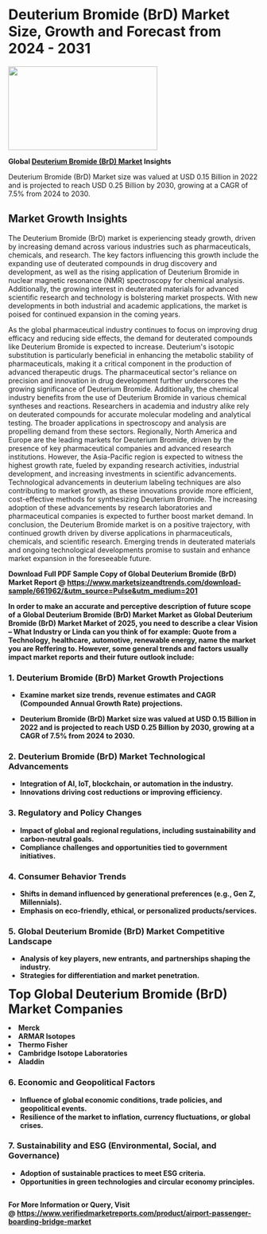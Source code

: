 <H1>Deuterium Bromide (BrD) Market Size, Growth and Forecast from 2024 - 2031</H1><img class="aligncenter size-medium wp-image-584254" src="https://thirdeyenews.in/wp-content/uploads/2024/09/Global-Market-Research-300x168.jpeg" alt="" width="300" height="168" /><p><strong>Global&nbsp;<a href="https://www.marketsizeandtrends.com/download-sample/661962/&amp;utm_source=Pulse&amp;utm_medium=201">Deuterium Bromide (BrD) Market</a> Insights</strong></p><p>Deuterium Bromide (BrD) Market size was valued at USD 0.15 Billion in 2022 and is projected to reach USD 0.25 Billion by 2030, growing at a CAGR of 7.5% from 2024 to 2030.</p><p><h2>Market Growth Insights</h2> <p>The Deuterium Bromide (BrD) market is experiencing steady growth, driven by increasing demand across various industries such as pharmaceuticals, chemicals, and research. The key factors influencing this growth include the expanding use of deuterated compounds in drug discovery and development, as well as the rising application of Deuterium Bromide in nuclear magnetic resonance (NMR) spectroscopy for chemical analysis. Additionally, the growing interest in deuterated materials for advanced scientific research and technology is bolstering market prospects. With new developments in both industrial and academic applications, the market is poised for continued expansion in the coming years.</p> <p><strong></strong></p> <p>As the global pharmaceutical industry continues to focus on improving drug efficacy and reducing side effects, the demand for deuterated compounds like Deuterium Bromide is expected to increase. Deuterium's isotopic substitution is particularly beneficial in enhancing the metabolic stability of pharmaceuticals, making it a critical component in the production of advanced therapeutic drugs. The pharmaceutical sector's reliance on precision and innovation in drug development further underscores the growing significance of Deuterium Bromide. Additionally, the chemical industry benefits from the use of Deuterium Bromide in various chemical syntheses and reactions. Researchers in academia and industry alike rely on deuterated compounds for accurate molecular modeling and analytical testing. The broader applications in spectroscopy and analysis are propelling demand from these sectors. Regionally, North America and Europe are the leading markets for Deuterium Bromide, driven by the presence of key pharmaceutical companies and advanced research institutions. However, the Asia-Pacific region is expected to witness the highest growth rate, fueled by expanding research activities, industrial development, and increasing investments in scientific advancements. Technological advancements in deuterium labeling techniques are also contributing to market growth, as these innovations provide more efficient, cost-effective methods for synthesizing Deuterium Bromide. The increasing adoption of these advancements by research laboratories and pharmaceutical companies is expected to further boost market demand. In conclusion, the Deuterium Bromide market is on a positive trajectory, with continued growth driven by diverse applications in pharmaceuticals, chemicals, and scientific research. Emerging trends in deuterated materials and ongoing technological developments promise to sustain and enhance market expansion in the foreseeable future.</p> <p><strong></p><p><span class=""><strong>Download Full PDF Sample Copy of Global Deuterium Bromide (BrD) Market Report</strong> @ <a href="https://www.marketsizeandtrends.com/download-sample/661962/&amp;utm_source=Pulse&amp;utm_medium=201" target="_blank">https://www.marketsizeandtrends.com/download-sample/661962/&amp;utm_source=Pulse&amp;utm_medium=201</a></span></p><p>In order to make an accurate and perceptive description of future scope of a Global&nbsp;Deuterium Bromide (BrD) Market Market as Global&nbsp;Deuterium Bromide (BrD) Market Market of 2025, you need to describe a clear Vision &ndash; What Industry or Linda can you think of for example: Quote from a Technology, healthcare, automotive, renewable energy, name the market you are Reffering to. However, some general trends and factors usually impact market reports and their future outlook include:</p><h3>1.&nbsp;<strong>Deuterium Bromide (BrD) Market Growth Projections</strong></h3><ul><li>Examine market size trends, revenue estimates and CAGR (Compounded Annual Growth Rate) projections.</li><li><p>Deuterium Bromide (BrD) Market size was valued at USD 0.15 Billion in 2022 and is projected to reach USD 0.25 Billion by 2030, growing at a CAGR of 7.5% from 2024 to 2030.</p></li></ul><h3>2.&nbsp;<strong>Deuterium Bromide (BrD) Market Technological Advancements</strong></h3><ul><li>Integration of AI, IoT, blockchain, or automation in the industry.</li><li>Innovations driving cost reductions or improving efficiency.</li></ul><h3>3.&nbsp;<strong>Regulatory and Policy Changes</strong></h3><ul><li>Impact of global and regional regulations, including sustainability and carbon-neutral goals.</li><li>Compliance challenges and opportunities tied to government initiatives.</li></ul><h3>4.&nbsp;<strong>Consumer Behavior Trends</strong></h3><ul><li>Shifts in demand influenced by generational preferences (e.g., Gen Z, Millennials).</li><li>Emphasis on eco-friendly, ethical, or personalized products/services.</li></ul><h3>5.&nbsp;<strong>Global Deuterium Bromide (BrD) Market Competitive Landscape</strong></h3><ul><li>Analysis of key players, new entrants, and partnerships shaping the industry.</li><li>Strategies for differentiation and market penetration.</li></ul><p data-pm-slice="1 1 []"><span style="color: inherit; font-family: inherit; font-size: 25px;">Top Global Deuterium Bromide (BrD) Market Companies</span></p><div class="" data-test-id=""><p><li>Merck</li><li> ARMAR Isotopes</li><li> Thermo Fisher</li><li> Cambridge Isotope Laboratories</li><li> Aladdin</li></p></div><h3>6.&nbsp;<strong>Economic and Geopolitical Factors</strong></h3><ul><li>Influence of global economic conditions, trade policies, and geopolitical events.</li><li>Resilience of the market to inflation, currency fluctuations, or global crises.</li></ul><h3>7.&nbsp;<strong>Sustainability and ESG (Environmental, Social, and Governance)</strong></h3><ul><li>Adoption of sustainable practices to meet ESG criteria.</li><li>Opportunities in green technologies and circular economy principles.</li></ul><h2><strong style="font-size: 14px;">For More Information or Query, Visit @&nbsp;</strong><a style="background-color: #ffffff; font-size: 14px;" href="https://www.marketsizeandtrends.com/report/deuterium-bromide-brd-market/" target="_blank">https://www.verifiedmarketreports.com/product/airport-passenger-boarding-bridge-market</a></h2>
